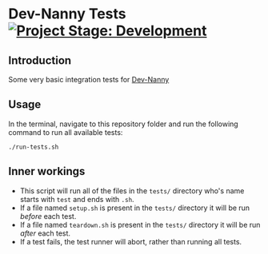 # Dev-Nanny Tests [![Project Stage: Development]][Project Stage Page]


## Introduction

Some very basic integration tests for [Dev-Nanny](http://dev-nanny.github.io/)

## Usage

In the terminal, navigate to this repository folder and run the following
command to run all available tests:

    ./run-tests.sh

## Inner workings

- This script will run all of the files in the `tests/` directory who's name
starts with `test` and ends with `.sh`.
- If a file named `setup.sh` is present
in the `tests/` directory it will be run *before* each test.
- If a file named
`teardown.sh` is present in the `tests/` directory it will be run *after* each
test.
- If a test fails, the test runner will abort, rather than running all tests.

[Project Stage Page]: http://bl.ocks.org/potherca/raw/a2ae67caa3863a299ba0/
[Project Stage: Development]: http://img.shields.io/badge/Project%20Stage-Development-yellowgreen.svg
